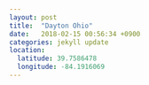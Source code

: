 ```yaml
---
layout: post
title:  "Dayton Ohio"
date:   2018-02-15 00:56:34 +0900
categories: jekyll update
location:
  latitude: 39.7586478
  longitude: -84.1916069
---
```

